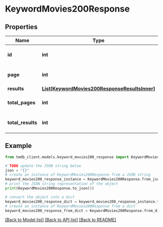 # KeywordMovies200Response


## Properties

Name | Type | Description | Notes
------------ | ------------- | ------------- | -------------
**id** | **int** |  | [optional] [default to 0]
**page** | **int** |  | [optional] [default to 0]
**results** | [**List[KeywordMovies200ResponseResultsInner]**](KeywordMovies200ResponseResultsInner.md) |  | [optional] 
**total_pages** | **int** |  | [optional] [default to 0]
**total_results** | **int** |  | [optional] [default to 0]

## Example

```python
from tmdb_client.models.keyword_movies200_response import KeywordMovies200Response

# TODO update the JSON string below
json = "{}"
# create an instance of KeywordMovies200Response from a JSON string
keyword_movies200_response_instance = KeywordMovies200Response.from_json(json)
# print the JSON string representation of the object
print(KeywordMovies200Response.to_json())

# convert the object into a dict
keyword_movies200_response_dict = keyword_movies200_response_instance.to_dict()
# create an instance of KeywordMovies200Response from a dict
keyword_movies200_response_from_dict = KeywordMovies200Response.from_dict(keyword_movies200_response_dict)
```
[[Back to Model list]](../README.md#documentation-for-models) [[Back to API list]](../README.md#documentation-for-api-endpoints) [[Back to README]](../README.md)


